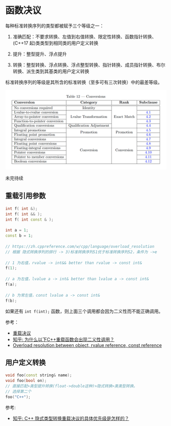 # 函数决议

每种标准转换序列的类型都被赋予三个等级之一：

1) 准确匹配：不要求转换、左值到右值转换、限定性转换、函数指针转换、 (C++17 起)类类型到相同类的用户定义转换

2) 提升：整型提升、浮点提升

3) 转换：整型转换、浮点转换、浮点整型转换、指针转换、成员指针转换、布尔转换、派生类到其基类的用户定义转换

标准转换序列的等级是其所含的标准转换（至多可有三次转换）中的最差等级。

![standard conversions](../../image/2021-12-27-15-18-40.png)

未完待续

## 重载引用参数

```cpp
int f( int &);
int f( int && );
int f( int const & );

int a = 1;
const b = 1;

// https://zh.cppreference.com/w/cpp/language/overload_resolution
// 根据 隐式转换序列的排行 -> 3)标准转换序列S1优于标准转换序列S2，条件为 ->e

// 1 为右值，rvalue -> int&& better than rvalue -> const int&
f(1); 

// a 为左值，lvalue a -> int& better than lvalue a -> const int&
f(a);

// b 为常左值，const lvalue a -> const int&
f(b);
```

如果还有 `int f(int);` 函数，则上面三个调用都会因为二义性而不能正确调用。

参考：

* [重载决议](https://zh.cppreference.com/w/cpp/language/overload_resolution)
* [知乎: 为什么以下C++重载函数会出现二义性调用？](https://www.zhihu.com/question/355751978)
* [Overload resolution between object, rvalue reference, const reference](https://stackoverflow.com/questions/17961719/overload-resolution-between-object-rvalue-reference-const-reference)

## 用户定义转换

```cpp
void foo(const string& name);
void foo(bool on);
// 直接匹配>类型提升转换(float->double这种)>隐式转换>类类型转换。
// 选择第二个
foo("C++"); 
```

参考:

* [知乎: C++ 隐式类型转换重载决议的具体优先级是怎样的？](https://www.zhihu.com/question/27932618)
